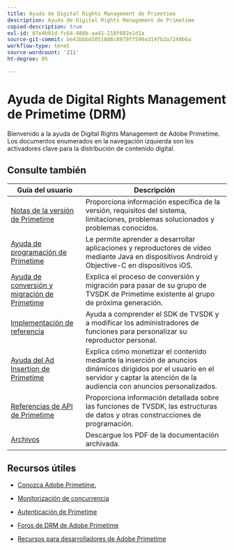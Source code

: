 ```yaml
---
title: Ayuda de Digital Rights Management de Primetime
description: Ayuda de Digital Rights Management de Primetime
copied-description: true
exl-id: 07e4b91d-fc64-480b-aa41-218f682e1d1a
source-git-commit: be43bbbd1051886c8979ff590a3197b2a7249b6a
workflow-type: tm+mt
source-wordcount: '211'
ht-degree: 0%

---
```


# Ayuda de Digital Rights Management de Primetime (DRM)

Bienvenido a la ayuda de Digital Rights Management de Adobe Primetime. Los documentos enumerados en la navegación izquierda son los activadores clave para la distribución de contenido digital.

## Consulte también

| Guía del usuario | Descripción |
|--- |--- |
| [Notas de la versión de Primetime](/help/release-notes/home.md) | Proporciona información específica de la versión, requisitos del sistema, limitaciones, problemas solucionados y problemas conocidos. |
| [Ayuda de programación de Primetime](/help/programming/home.md) | Le permite aprender a desarrollar aplicaciones y reproductores de vídeo mediante Java en dispositivos Android y Objective-C en dispositivos iOS. |
| [Ayuda de conversión y migración de Primetime](/help/migration-guides/home.md) | Explica el proceso de conversión y migración para pasar de su grupo de TVSDK de Primetime existente al grupo de próxima generación. |
| [Implementación de referencia](/help/android-reference-implementation/home.md) | Ayuda a comprender el SDK de TVSDK y a modificar los administradores de funciones para personalizar su reproductor personal. |
| [Ayuda del Ad Insertion de Primetime](/help/primetime-ad-insertion/home.md) | Explica cómo monetizar el contenido mediante la inserción de anuncios dinámicos dirigidos por el usuario en el servidor y captar la atención de la audiencia con anuncios personalizados. |
| [Referencias de API de Primetime](/help/reference/api-references.md) | Proporciona información detallada sobre las funciones de TVSDK, las estructuras de datos y otras construcciones de programación. |
| [Archivos](https://helpx.adobe.com/primetime/archives.html) | Descargue los PDF de la documentación archivada. |

## Recursos útiles

* [Conozca Adobe Primetime.](https://www.adobe.com/in/marketing/primetime.html)

* [Monitorización de concurrencia](https://tve.helpdocsonline.com/concurrency-monitoring-introduction)

* [Autenticación de Primetime](https://tve.helpdocsonline.com/home)

* [Foros de DRM de Adobe Primetime](https://forums.adobe.com/community/adobe_access)

* [Recursos para desarrolladores de Adobe Primetime](https://www.adobe.com/devnet/primetime.html)
